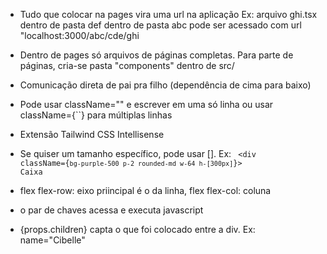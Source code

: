 * Tudo que colocar na pages vira uma url na aplicação
Ex: arquivo ghi.tsx dentro de pasta def dentro de pasta abc pode ser acessado com url "localhost:3000/abc/cde/ghi

* Dentro de pages só arquivos de páginas completas. Para parte de páginas, cria-se pasta "components" dentro de src/

* Comunicação direta de pai pra filho (dependência de cima para baixo)

* Pode usar className="" e escrever em uma só linha ou usar className={``} para múltiplas linhas

* Extensão Tailwind CSS Intellisense

* Se quiser um tamanho específico, pode usar []. Ex:
    <code>
        <div className={`
            bg-purple-500 p-2 rounded-md
            w-64 h-[300px]
        `}>
            Caixa
        </div>
    </code>

* flex flex-row: eixo priincipal é o da linha,
  flex flex-col: coluna

* o par de chaves acessa e executa javascript

* {props.children} capta o que foi colocado entre a div. Ex:
            <Caixa>name="Cibelle"</Caixa>
